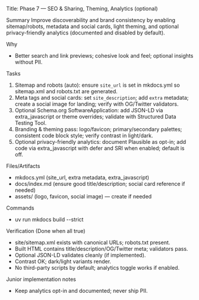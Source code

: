 Title: Phase 7 — SEO & Sharing, Theming, Analytics (optional)

Summary
Improve discoverability and brand consistency by enabling sitemap/robots, metadata and social cards, light theming, and optional privacy-friendly analytics (documented and disabled by default).

Why
- Better search and link previews; cohesive look and feel; optional insights without PII.

Tasks
1) Sitemap and robots (auto): ensure `site_url` is set in mkdocs.yml so sitemap.xml and robots.txt are generated.
2) Meta tags and social cards: set `site_description`; add `extra` metadata; create a social image for landing; verify with OG/Twitter validators.
3) Optional Schema.org SoftwareApplication: add JSON-LD via extra_javascript or theme overrides; validate with Structured Data Testing Tool.
4) Branding & theming pass: logo/favicon; primary/secondary palettes; consistent code block style; verify contrast in light/dark.
5) Optional privacy-friendly analytics: document Plausible as opt-in; add code via extra_javascript with defer and SRI when enabled; default is off.

Files/Artifacts
- mkdocs.yml (site_url, extra metadata, extra_javascript)
- docs/index.md (ensure good title/description; social card reference if needed)
- assets/ (logo, favicon, social image) — create if needed

Commands
- uv run mkdocs build --strict

Verification (Done when all true)
- site/sitemap.xml exists with canonical URLs; robots.txt present.
- Built HTML contains title/description/OG/Twitter meta; validators pass.
- Optional JSON-LD validates cleanly (if implemented).
- Contrast OK; dark/light variants render.
- No third-party scripts by default; analytics toggle works if enabled.

Junior implementation notes
- Keep analytics opt-in and documented; never ship PII.
